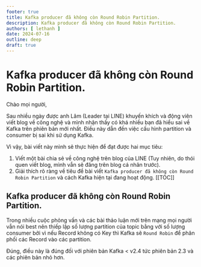 ```yaml
---
footer: true
title: Kafka producer đã không còn Round Robin Partition.
description: Kafka producer đã không còn Round Robin Partition.
authors: [ lethanh ]
date: 2024-07-16
outline: deep
draft: true
---
```


# Kafka producer đã không còn Round Robin Partition.
Chào mọi người,

Sau nhiều ngày được anh Lâm (Leader tại LINE) khuyến khích và động viên viết blog về công nghệ và mình nhận thấy có khá nhiều bạn đã hiểu sai về Kafka trên phiên bản mới nhất. Điều này dẫn đến việc cấu hình partition và consumer bị sai khi sử dụng Kafka.

Vì vậy, bài viết này mình sẽ thực hiện để đạt được hai mục tiêu:
1. Viết một bài chia sẻ về công nghệ trên blog của LINE (Tuy nhiên, do thói quen viết blog, mình vẫn sẽ đăng trên blog cá nhân trước).
2. Giải thích rõ ràng về tiêu đề bài viết `Kafka producer đã không còn Round Robin Partition` và cách Kafka hiện tại đang hoạt động.
[[TOC]]

## Kafka producer đã không còn Round Robin Partition.

Trong nhiều cuộc phỏng vấn và các bài thảo luận mới trên mạng mọi người vẫn nói best nên thiếp lập số lượng partition của topic bằng với số lượng consumer bởi vì nếu Record không có Key thì Kafka sẽ `Round Robin` để phân phối các Record vào các partition.

Đúng, điều này là đúng đối với phiên bản Kafka < v2.4 tức phiên bản 2.3 và các phiên bản nhỏ hơn.

